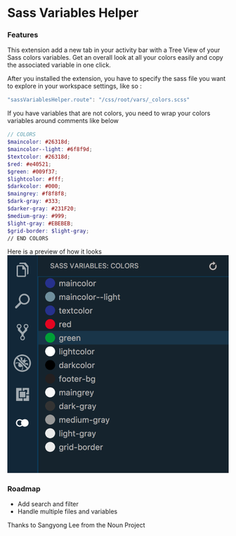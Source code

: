 # Sass Variables Helper

### Features

This extension add a new tab in your activity bar with a Tree View of your Sass colors variables.
Get an overall look at all your colors easily and copy the associated variable in one click.

After you installed the extension, you have to specify the sass file you want to explore in your workspace settings, like so :
````js
"sassVariablesHelper.route": "/css/root/vars/_colors.scss"
````

If you have variables that are not colors, you need to wrap your colors variables around comments like below
````scss
// COLORS
$maincolor: #26318d;
$maincolor--light: #6f8f9d;
$textcolor: #26318d;
$red: #e40521;
$green: #009f37;
$lightcolor: #fff;
$darkcolor: #000;
$maingrey: #f8f8f8;
$dark-gray: #333;
$darker-gray: #231F20;
$medium-gray: #999;
$light-gray: #EBEBEB;
$grid-border: $light-gray;
// END COLORS
````

Here is a preview of how it looks
![Package Explorer](https://raw.githubusercontent.com/Nkzq/sass-variables-helper/master/resources/sass-variables.png)

### Roadmap

- Add search and filter
- Handle multiple files and variables

Thanks to Sangyong Lee from the Noun Project